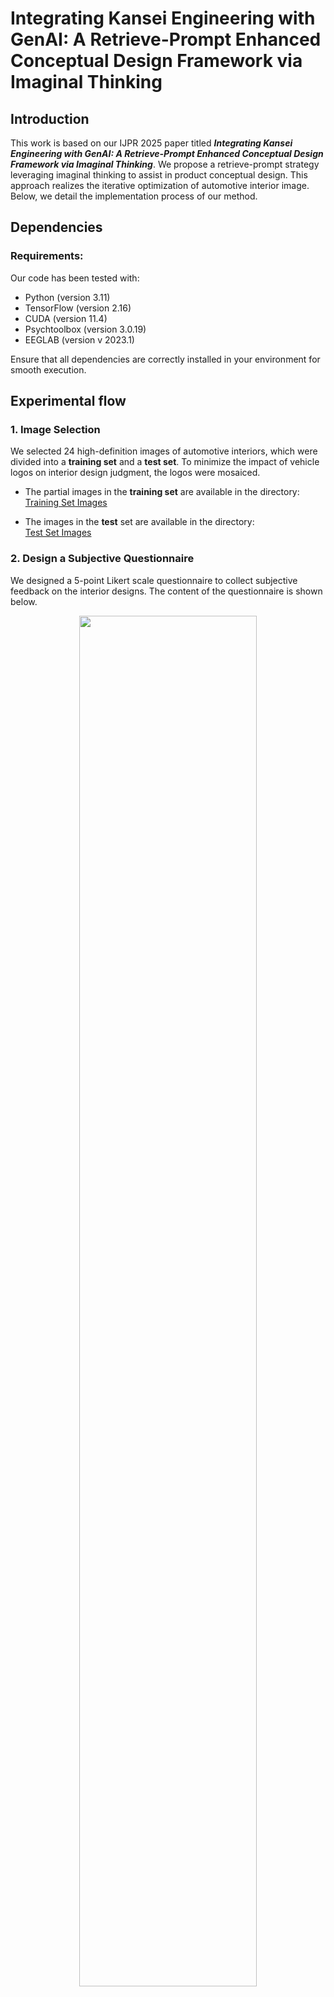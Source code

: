 # Integrating Kansei Engineering with GenAI: A Retrieve-Prompt Enhanced Conceptual Design Framework via Imaginal Thinking
## Introduction
This work is based on our IJPR 2025 paper titled _**Integrating Kansei Engineering with GenAI: A Retrieve-Prompt Enhanced Conceptual Design Framework via Imaginal Thinking**_. We propose a retrieve-prompt strategy leveraging imaginal thinking to assist in product conceptual design. This approach realizes the iterative optimization of automotive interior image. Below, we detail the implementation process of our method.
## Dependencies
### Requirements:
Our code has been tested with:
- Python (version 3.11)
- TensorFlow (version 2.16)
- CUDA (version 11.4)
- Psychtoolbox (version 3.0.19)
- EEGLAB (version v 2023.1)

Ensure that all dependencies are correctly installed in your environment for smooth execution.
## Experimental flow
### 1. **Image Selection**
We selected 24 high-definition images of automotive interiors, which were divided into a **training set** and a **test set**. To minimize the impact of vehicle logos on interior design judgment, the logos were mosaiced.

- The partial images in the **training set** are available in the directory:  
  [Training Set Images](./data/TrainingSet)
  
- The images in the **test** set are available in the directory:  
  [Test Set Images](./data/TestSet)

### 2. **Design a Subjective Questionnaire**
We designed a 5-point Likert scale questionnaire to collect subjective feedback on the interior designs. The content of the questionnaire is shown below.

<div align="center">
  <img src="./img/LikertScale.jpg" width="75%" />
</div>

To evaluate design images, the study recruited participants through both **online (randomly selected) and offline channels (comprising 80% university students and 20% local residents)** to ensure sample diversity. Participants were presented with these interior images in a randomized order to mitigate sequence effects and were asked to rate them using a Likert scale. Following data collection, invalid responses were discarded, and the mean scores were calculated to ensure data reliability for validating user feedback. **Each questionnaire involved the evaluation of 12 images, ultimately yielding 120 ± 10 valid scoring responses for each image.** The statistical scores of the questionnaire survey on the images are shown in the following figure.
<div align="center">
  <img src="./img/LikertResults.jpg" width="100%" />
</div>

### 3. **Stimulus Flow Presentation**
The experiment utilized the **Psychtoolbox** in MATLAB to present images sequentially. The experimenter's emotional responses were induced by observing the content of the displayed images, while EEG signals were simultaneously recorded. The related code can be found in the file [VisualPresentation.m](./code/VisualPresentation.m).


<div align="center">
  <img src="./img/flow.jpg" width="100%" />
</div>

A total of 20 healthy participants (14 males, 6 females; mean age = 24.3 years) were recruited for this study. All participants were right-handed. They were enrolled in the 'Innovative Design Thinking and AI (IDT & AI)' course at Shanghai Jiao Tong University and possessed foundational knowledge of automotive interiors. **Since our experiment employed a user-centered iterative design process, each experimental session was conducted with a single participant at a time.** The detailed experiment scene is shown in the figure below. During the experiment, participants were instructed to maintain a comfortable seated position, remain relaxed, and minimize unnecessary body movements to reduce interference from physiological artifacts in the signal recordings.
<div align="center">
  <img src="./img/scene.jpg" width="75%" />
</div>

### 4. **Data Preprocessing and Training**

#### Data Preprocessing:
EEG data was collected from 34 channels, including: Fp1, Fp2, Af3, Af4, Fz, F3, F4, F7, F8, FC1, FC2, FC5, FC6, Cz, C3, C4, T7, T8, CP1, CP2, CP5, CP6, Pz, P3, P4, P7, P8, PO3, PO4, PO7, PO8, Oz, O1, O2. The channel location diagram is as follows.

<div align="center">
  <img src="./img/channels.jpg" width="48%" /> <img src="./img/channels2.jpg" width="47.5%" />
</div>


- **Filtering**: We applied band-pass filtering to the raw data and extracted relevant frequency band features.
- **Resampling**: Data was downsampled to 200Hz.
- **Segmentation**: EEG data was segmented into 3-second windows.

The related code uses **EEGLAB toolbox** in MATLAB and can be found in the file [Preprocess.m](./code/Preprocess.m).
#### Training:
We used deep convolutional networks, including deep separable convolution layers, to process the EEG data. The related code can be found in the [EEGCNN.py](./code/EEGCNN.py). The detailed model structure is shown below.

<div align="center">
  <img src="./img/CNN.jpg" width="90%" />
</div>

The accuracy of this model in the emotion elicitation stage of the test set is shown in the figure below. You can see the confusion matrix and t-SNE visualizations of the model’s classification performance.

<div align="center">
  <img src="./img/confusion.jpg" width="43%" /> <img src="./img/tSNE.jpg" width="40%" />
</div>

- **Positive emotion** is represented in dark blue.
- **Neutral emotion** is represented in cyan blue.
- **Negative emotion** is represented in yellow.

The confusion matrix shows that positive emotions were harder to classify compared to neutral and negative emotions, as seen in the t-SNE visualization.
### 5. **Design evaluation: Quantization formula calculation.**
Guided by the Kansei Engineering, we propose the following quantization formula for design evaluation:

$$
Score=\sum_{i=1}^N{\left[ \left( \frac{\widetilde{M_i}}{\sum_{p=1}^N{M_p}} \right) \cdot \left( \frac{\alpha _i-\alpha _{i,\min}}{\alpha _{i,\max}-\alpha _{i,\min}} \right) \right]}+\widetilde{C}
$$

This formula calculates the score by integrating the EEG data from both the emotion elicitation and judgment stages, as well as the Likert scale feedback. In order to make the evaluation results of the formula more objective, the weights of the above three are set as **0.6**, **0.2** and **0.2** respectively.
The scores of each stage (emotion elicitation and judgment) were normalized using a sliding window, as shown below.
<div align="center">
  <img src="./img/sliding.jpg" width="60%" />
</div>
Test set image detailed score calculation is shown in the figure below. The image of the car interior corresponding to the test set is visible in the folder.
<table border="0" cellpadding="0" cellspacing="0" width="590" style="border-collapse:collapse;table-layout:fixed;width:444pt">
  <col width="134" style="mso-width-source:userset;mso-width-alt:4778;width:101pt">
  <col width="106" style="mso-width-source:userset;mso-width-alt:3783;width:80pt">
  <col width="111" style="mso-width-source:userset;mso-width-alt:3953;width:83pt">
  <col width="110" style="mso-width-source:userset;mso-width-alt:3925;width:83pt">
  <col width="129" style="mso-width-source:userset;mso-width-alt:4579;width:97pt">
  <tr height="18" style="height:13.8pt">
    <td height="18" width="134" style="height:13.8pt;width:101pt">Scheme</td>
    <td width="106" style="width:80pt">a</td>
    <td width="111" style="width:83pt">b</td>
    <td width="110" style="width:83pt">c</td>
    <td width="129" style="width:97pt">score</td>
  </tr>
  <tr height="18" style="height:13.8pt">
    <td height="18" align="right" style="height:13.8pt">1</td>
    <td align="right">0.607</td>
    <td align="right">0.571</td>
    <td align="right">0.643</td>
    <td align="right">0.5926</td>
  </tr>
  <tr height="18" style="height:13.8pt">
    <td height="18" align="right" style="height:13.8pt">2</td>
    <td align="right">0.179</td>
    <td align="right">0</td>
    <td align="right">0</td>
    <td align="right">0.0358</td>
  </tr>
  <tr height="18" style="height:13.8pt">
    <td height="18" align="right" style="height:13.8pt">3</td>
    <td align="right">0.571</td>
    <td align="right">0.643</td>
    <td align="right">0.357</td>
    <td align="right">0.5714</td>
  </tr>
  <tr height="18" style="height:13.8pt">
    <td height="18" align="right" style="height:13.8pt">4</td>
    <td align="right">0.893</td>
    <td align="right">0.929</td>
    <td align="right">0.714</td>
    <td align="right">0.8788</td>
  </tr>
  <tr height="18" style="height:13.8pt">
    <td height="18" align="right" style="height:13.8pt">5</td>
    <td align="right">0.321</td>
    <td align="right">0.143</td>
    <td align="right">0.071</td>
    <td align="right">0.1642</td>
  </tr>
  <tr height="18" style="height:13.8pt">
    <td height="18" align="right" style="height:13.8pt">6</td>
    <td align="right">0.893</td>
    <td align="right">0.857</td>
    <td align="right">0.643</td>
    <td align="right">0.8214</td>
  </tr>
  <tr height="18" style="height:13.8pt">
    <td height="18" align="right" style="height:13.8pt">7</td>
    <td align="right">0.357</td>
    <td align="right">0.286</td>
    <td align="right">0.143</td>
    <td align="right">0.2716</td>
  </tr>
  <tr height="18" style="height:13.8pt">
    <td height="18" align="right" style="height:13.8pt">8</td>
    <td align="right">0.643</td>
    <td align="right">0.607</td>
    <td align="right">0.5</td>
    <td align="right">0.5928</td>
  </tr>
  <tr height="18" style="height:13.8pt">
    <td height="18" align="right" style="height:13.8pt">9</td>
    <td align="right">0.429</td>
    <td align="right">0.5</td>
    <td align="right">0.143</td>
    <td align="right">0.4144</td>
  </tr>
</table>

### 6. **Retrieve prompt generation**
The format for the retrieval prompt input to the Generative AI is:

``` 
< Customer need (Optimized region, Likert scale score); Functional requirement; Design evaluation (Scheme, EEG objective score) + Market trends >
```

- **Customer Need**: Identifies the area in the design needing improvement based on the lowest Likert scale score.
- **Functional Requirement**: Defines the criteria for image segmentation, based on common functional areas in automotive interiors.
- **Design Evaluation**: Uses the previously introduced quantization formula to score the design image results.
- **Market Trends**: Provides optimization suggestions based on current trends in automotive design.
### 7. Iterative optimization phase.
To generate optimized results, the following models were executed sequentially:
1. **Segment Anything Model (SAM)**: Used for image segmentation and region-of-interest extraction.
2. **Diffusion Model (DM)**: Applied for image generation, refining the design iteratively.
#### Installation and Usage

We utilized Generative AI models developed by other researchers. Detailed installation and usage instructions for each model can be found at the following links:

- ![Segment Anything Model - Installation and Usage](https://github.com/facebookresearch/segment-anything)
- ![Diffusion Model - Installation and Usage](https://github.com/CompVis/stable-diffusion)

The detailed flow chart of iterative optimization of retrieval prompts for automotive interiors as shown below.
<div align="center">
  <img src="./img/OptimFlow.jpg" width="100%" />
</div>

#### Iteration Process

In this phase, the automobile interior image was iterated three times, with each iteration focused on specific areas and objectives. The search prompts for each iteration were as follows:
1. **Iteration 1:**
``` 
< (The gearshift lever, 1); Common functional areas; (Scheme2, 0.0358) + (Ergonomics, Aesthetics, Automatic transmission) >
```
2. **Iteration 2:**
``` 
< (The centre console, 1); Common functional areas; (Scheme2, 0.1284) + (Intelligent interaction, Multifunction) >
```
3. **Iteration 3:**
``` 
< (The overall interior, 3); Common functional areas; (Scheme2, 0.4932) + (Comfort, Luxury, Coordination) >
```
#### Model Functions

- **Segment Anything Model (SAM):** Extracts customer need and functional requirement in the retrieve prompt. We utilized [the ViT-H model](https://github.com/facebookresearch/segment-anything?tab=readme-ov-file) within SAM for image segmentation to extract the regions of interest.
- **Diffusion Model:** Extracts the constraints in the retrieve prompt. We used [the Stable-Diffusion-v1-5 model](https://huggingface.co/stable-diffusion-v1-5/stable-diffusion-v1-5) for iterative image generation, where each iteration refines the design based on the specific requirements and constraints extracted from the prompts.
#### Results
Each iteration generates a series of images, which can be found in the output folder. For each image, we apply a quantitative scoring formula to assess its quality. The generated images, along with their corresponding scores, reflect the results of each iteration and the refinement process based on the retrieve prompt.

The design images with the highest scores for each iteration are below.
<div align="center">
  <img src="./data/DMIteration/Iteration1/11.jpg" width="30%" /> <img src="./data/DMIteration/Iteration2/23.jpg" width="30%" /> <img src="./data/DMIteration/Iteration3/31.jpg" width="32.3%" />
</div>

## Acknowledgments

The authors greatly appreciate the creators of the following models:
[Segment Anything Model](https://github.com/facebookresearch/segment-anything) by Kirillov et al and
[Stable Diffusion](https://github.com/CompVis/stable-diffusion) by Robin Rombach et al.
Their innovative work and contributions have been instrumental in the development of this project.

